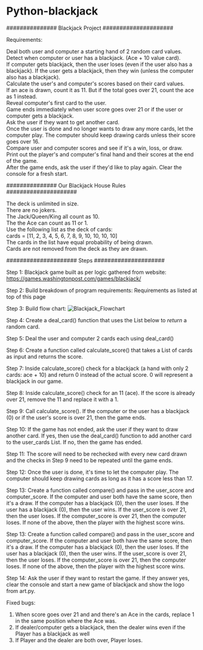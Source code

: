 # Python-blackjack

############### Blackjack Project #####################

Requirements:

Deal both user and computer a starting hand of 2 random card values.  
Detect when computer or user has a blackjack. (Ace + 10 value card).  
If computer gets blackjack, then the user loses (even if the user also has a blackjack). If the user gets a blackjack, then they win (unless the computer also has a blackjack).  
Calculate the user's and computer's scores based on their card values.  
If an ace is drawn, count it as 11. But if the total goes over 21, count the ace as 1 instead.  
Reveal computer's first card to the user.  
Game ends immediately when user score goes over 21 or if the user or computer gets a blackjack.  
Ask the user if they want to get another card.  
Once the user is done and no longer wants to draw any more cards, let the computer play. The computer should keep drawing cards unless their score goes over 16.  
Compare user and computer scores and see if it's a win, loss, or draw.  
Print out the player's and computer's final hand and their scores at the end of the game.  
After the game ends, ask the user if they'd like to play again. Clear the console for a fresh start.  

############### Our Blackjack House Rules #####################

The deck is unlimited in size.  
There are no jokers.  
The Jack/Queen/King all count as 10.  
The the Ace can count as 11 or 1.  
Use the following list as the deck of cards:  
  cards = [11, 2, 3, 4, 5, 6, 7, 8, 9, 10, 10, 10, 10]  
The cards in the list have equal probability of being drawn.  
Cards are not removed from the deck as they are drawn.  

##################### Steps #####################

Step 1: Blackjack game built as per logic gathered from website: 
   https://games.washingtonpost.com/games/blackjack/


Step 2: Build breakdown of program requirements: 
   Requirements as listed at top of this page

Step 3: Build flow chart: 
![Blackjack_Flowchart](https://user-images.githubusercontent.com/9038980/210604957-7e1d93db-1be0-4185-afdd-67751f06a4d4.PNG)

Step 4: Create a deal_card() function that uses the List below to *return* a random card.  

Step 5: Deal the user and computer 2 cards each using deal_card()

Step 6: Create a function called calculate_score() that takes a List of cards as input and returns the score.  

Step 7: Inside calculate_score() check for a blackjack (a hand with only 2 cards: ace + 10) and return 0 instead of the actual score. 0 will represent a blackjack in our game.  

Step 8: Inside calculate_score() check for an 11 (ace). If the score is already over 21, remove the 11 and replace it with a 1.  

Step 9: Call calculate_score(). If the computer or the user has a blackjack (0) or if the user's score is over 21, then the game ends.  

Step 10: If the game has not ended, ask the user if they want to draw another card. If yes, then use the deal_card() function to add another card to the user_cards List. If no, then the game has ended.

Step 11: The score will need to be rechecked with every new card drawn and the checks in Step 9 need to be repeated until the game ends.  

Step 12: Once the user is done, it's time to let the computer play. The computer should keep drawing cards as long as it has a score less than 17.

Step 13: Create a function called compare() and pass in the user_score and computer_score. If the computer and user both have the same score, then it's a draw. If the computer has a blackjack (0), then the user loses. If the user has a blackjack (0), then the user wins. If the user_score is over 21, then the user loses. If the computer_score is over 21, then the computer loses. If none of the above, then the player with the highest score wins.

Step 13: Create a function called compare() and pass in the user_score and computer_score. If the computer and user both have the same score, then it's a draw. If the computer has a blackjack (0), then the user loses. If the user has a blackjack (0), then the user wins. If the user_score is over 21, then the user loses. If the computer_score is over 21, then the computer loses. If none of the above, then the player with the highest score wins.  

Step 14: Ask the user if they want to restart the game. If they answer yes, clear the console and start a new game of blackjack and show the logo from art.py.

Fixed bugs:
1. When score goes over 21 and and there's an Ace in the cards, replace 1 in the same position where the Ace was.
2. If dealer/computer gets a blackjack, then the dealer wins even if the Player has a blackjack as well
3. If Player and the dealer are both over, Player loses.  

